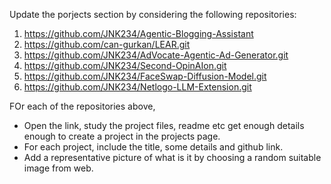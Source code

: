 Update the porjects section by considering the following repositories:


1. https://github.com/JNK234/Agentic-Blogging-Assistant
2. https://github.com/can-gurkan/LEAR.git
3. https://github.com/JNK234/AdVocate-Agentic-Ad-Generator.git
4. https://github.com/JNK234/Second-OpinAIon.git
5. https://github.com/JNK234/FaceSwap-Diffusion-Model.git
6. https://github.com/JNK234/Netlogo-LLM-Extension.git


FOr each of the repositories above, 

* Open the link, study the project files, readme etc get enough details enough to create a project in the projects page.
* For each project, include the title, some details and github link.
* Add a representative picture of what is it by choosing a random suitable image from web.
